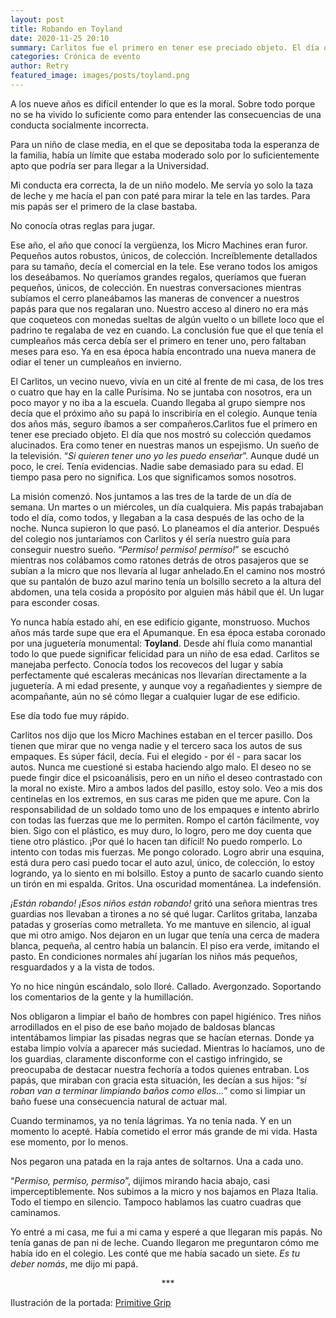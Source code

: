 ```yaml
---
layout: post
title: Robando en Toyland
date: 2020-11-25 20:10
summary: Carlitos fue el primero en tener ese preciado objeto. El día que nos mostró su colección quedamos alucinados. Era como tener en nuestras manos un espejismo. Un sueño de la televisión. “Si quieren tener uno yo les puedo enseñar”.
categories: Crónica de evento
author: Retry
featured_image: images/posts/toyland.png
---
```


A los nueve años es difícil entender lo que es la moral. Sobre todo porque no se ha vivido lo suficiente como para entender las consecuencias de una conducta socialmente incorrecta.

Para un niño de clase media, en el que se depositaba toda la esperanza de la familia, había un límite que estaba moderado solo por lo suficientemente apto que podría ser para llegar a la Universidad.

Mi conducta era correcta, la de un niño modelo. Me servía yo solo la taza de leche y me hacía el pan con paté para mirar la tele en las tardes. Para mis papás ser el primero de la clase bastaba.

No conocía otras reglas para jugar.

Ese año, el año que conocí la vergüenza, los Micro Machines eran furor. Pequeños autos robustos, únicos, de colección. Increíblemente detallados para su tamaño, decía el comercial en la tele. Ese verano todos los amigos los deseábamos. No queríamos grandes regalos, queríamos que fueran pequeños, únicos, de colección. En nuestras conversaciones mientras subíamos el cerro planeábamos las maneras de convencer a nuestros papás para que nos regalaran uno. Nuestro acceso al dinero no era más que coqueteos con monedas sueltas de algún vuelto o un billete loco que el padrino te regalaba de vez en cuando. La conclusión fue que el que tenía el cumpleaños más cerca debía ser el primero en tener uno, pero faltaban meses para eso. Ya en esa época había encontrado una nueva manera de odiar el tener un cumpleaños en invierno.

El Carlitos, un vecino nuevo, vivía en un cité al frente de mi casa, de los tres o cuatro que hay en la calle Purísima. No se juntaba con nosotros, era un poco mayor y no iba a la escuela. Cuando llegaba al grupo siempre nos decía que el próximo año su papá lo inscribiría en el colegio. Aunque tenía dos años más, seguro íbamos a ser compañeros.Carlitos fue el primero en tener ese preciado objeto. El día que nos mostró su colección quedamos alucinados. Era como tener en nuestras manos un espejismo. Un sueño de la televisión. “*Si quieren tener uno yo les puedo enseñar*”. Aunque dudé un poco, le creí. Tenía evidencias. Nadie sabe demasiado para su edad. El tiempo pasa pero no significa. Los que significamos somos nosotros.  

La misión comenzó. Nos juntamos a las tres de la tarde de un día de semana. Un martes o un miércoles, un día cualquiera. Mis papás trabajaban todo el día, como todos, y llegaban a la casa después de las ocho de la noche. Nunca supieron lo que pasó. Lo planeamos el día anterior. Después del colegio nos juntaríamos con Carlitos y él sería nuestro guía para conseguir nuestro sueño. “*Permiso! permiso! permiso!*” se escuchó mientras nos colábamos como ratones detrás de otros pasajeros que se subían a la micro que nos llevaría al lugar anhelado.En el camino nos mostró que su pantalón de buzo azul marino tenía un bolsillo secreto a la altura del abdomen, una tela cosida a propósito por alguien más hábil que él. Un lugar para esconder cosas.

Yo nunca había estado ahí, en ese edificio gigante, monstruoso. Muchos años más tarde supe que era el Apumanque. En esa época estaba coronado por una juguetería monumental: **Toyland**. Desde ahí fluía como manantial todo lo que puede significar felicidad para un niño de esa edad. Carlitos se manejaba perfecto. Conocía todos los recovecos del lugar y sabía perfectamente qué escaleras mecánicas nos llevarían directamente a la juguetería. A mi edad presente, y aunque voy a regañadientes y siempre de acompañante, aún no sé cómo llegar a cualquier lugar de ese edificio.

Ese día todo fue muy rápido.  

Carlitos nos dijo que los Micro Machines estaban en el tercer pasillo. Dos tienen que mirar que no venga nadie y el tercero saca los autos de sus empaques. Es súper fácil, decía. Fui el elegido - por él - para sacar los autos. Nunca me cuestioné si estaba haciendo algo malo. El deseo no se puede fingir dice el psicoanálisis, pero en un niño el deseo contrastado con la moral no existe. Miro a ambos lados del pasillo, estoy solo. Veo a mis dos centinelas en los extremos, en sus caras me piden que me apure. Con la responsabilidad de un soldado tomo uno de los empaques e intento abrirlo con todas las fuerzas que me lo permiten. Rompo el cartón fácilmente, voy bien. Sigo con el plástico, es muy duro, lo logro, pero me doy cuenta que tiene otro plástico. ¡Por qué lo hacen tan difícil! No puedo romperlo. Lo intento con todas mis fuerzas. Me pongo colorado. Logro abrir una esquina, está dura pero casi puedo tocar el auto azul, único, de colección, lo estoy logrando, ya lo siento en mi bolsillo. Estoy a punto de sacarlo cuando siento un tirón en mi espalda. Gritos. Una oscuridad momentánea. La indefensión.

*¡Están robando!* *¡Esos niños están robando!* gritó una señora mientras tres guardias nos llevaban a tirones a no sé qué lugar. Carlitos gritaba, lanzaba patadas y groserías como metralleta. Yo me mantuve en silencio, al igual que mi otro amigo. Nos dejaron en un lugar que tenía una cerca de madera blanca, pequeña, al centro había un balancín. El piso era verde, imitando el pasto. En condiciones normales ahí jugarían los niños más pequeños, resguardados y a la vista de todos.

Yo no hice ningún escándalo, solo lloré. Callado. Avergonzado. Soportando los comentarios de la gente y la humillación.

Nos obligaron a limpiar el baño de hombres con papel higiénico. Tres niños arrodillados en el piso de ese baño mojado de baldosas blancas intentábamos limpiar las pisadas negras que se hacían eternas. Donde ya estaba limpio volvía a aparecer más suciedad. Mientras lo hacíamos, uno de los guardias, claramente disconforme con el castigo infringido, se preocupaba de destacar nuestra fechoría a todos quienes entraban. Los papás, que miraban con gracia esta situación, les decían a sus hijos: “*si roban van a terminar limpiando baños como ellos…*” como si limpiar un baño fuese una consecuencia natural de actuar mal.  

Cuando terminamos,  ya no tenía lágrimas. Ya no tenía nada. Y en un momento lo acepté. Había cometido el error más grande de mi vida. Hasta ese momento, por lo menos.

Nos pegaron una patada en la raja antes de soltarnos. Una a cada uno.

“*Permiso, permiso, permiso*”, dijimos mirando hacia abajo, casi imperceptiblemente.  Nos subimos a la micro y nos bajamos en Plaza Italia. Todo el tiempo en silencio. Tampoco hablamos las cuatro cuadras que caminamos.

Yo entré a mi casa, me fui a mi cama y esperé a que llegaran mis papás. No tenía ganas de pan ni de leche. Cuando llegaron me preguntaron cómo me había ido en el colegio. Les conté que me había sacado un siete. *Es tu deber nomás*, me dijo mi papá.




<center> *** </center>

Ilustración de la portada: [Primitive Grip](https://www.primitivegrip.com/)
